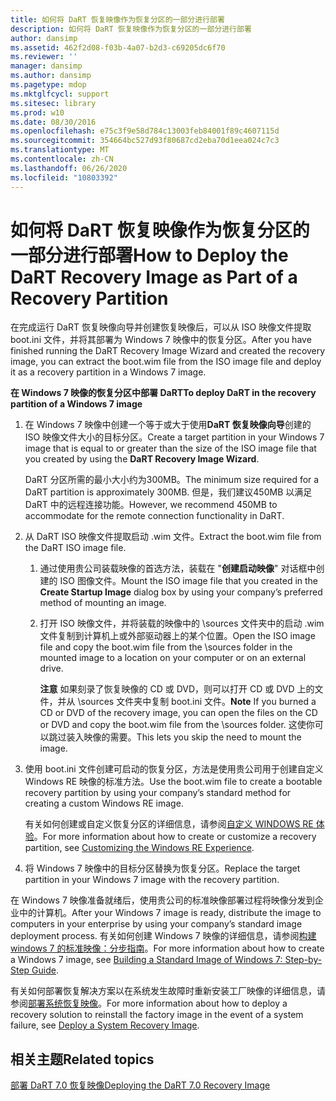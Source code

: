 ```yaml
---
title: 如何将 DaRT 恢复映像作为恢复分区的一部分进行部署
description: 如何将 DaRT 恢复映像作为恢复分区的一部分进行部署
author: dansimp
ms.assetid: 462f2d08-f03b-4a07-b2d3-c69205dc6f70
ms.reviewer: ''
manager: dansimp
ms.author: dansimp
ms.pagetype: mdop
ms.mktglfcycl: support
ms.sitesec: library
ms.prod: w10
ms.date: 08/30/2016
ms.openlocfilehash: e75c3f9e58d784c13003feb84001f89c4607115d
ms.sourcegitcommit: 354664bc527d93f80687cd2eba70d1eea024c7c3
ms.translationtype: MT
ms.contentlocale: zh-CN
ms.lasthandoff: 06/26/2020
ms.locfileid: "10803392"
---
```

# <span data-ttu-id="dcb37-103">如何将 DaRT 恢复映像作为恢复分区的一部分进行部署</span><span class="sxs-lookup"><span data-stu-id="dcb37-103">How to Deploy the DaRT Recovery Image as Part of a Recovery Partition</span></span>


<span data-ttu-id="dcb37-104">在完成运行 DaRT 恢复映像向导并创建恢复映像后，可以从 ISO 映像文件提取 boot.ini 文件，并将其部署为 Windows 7 映像中的恢复分区。</span><span class="sxs-lookup"><span data-stu-id="dcb37-104">After you have finished running the DaRT Recovery Image Wizard and created the recovery image, you can extract the boot.wim file from the ISO image file and deploy it as a recovery partition in a Windows 7 image.</span></span>

**<span data-ttu-id="dcb37-105">在 Windows 7 映像的恢复分区中部署 DaRT</span><span class="sxs-lookup"><span data-stu-id="dcb37-105">To deploy DaRT in the recovery partition of a Windows 7 image</span></span>**

1.  <span data-ttu-id="dcb37-106">在 Windows 7 映像中创建一个等于或大于使用**DaRT 恢复映像向导**创建的 ISO 映像文件大小的目标分区。</span><span class="sxs-lookup"><span data-stu-id="dcb37-106">Create a target partition in your Windows 7 image that is equal to or greater than the size of the ISO image file that you created by using the **DaRT Recovery Image Wizard**.</span></span>

    <span data-ttu-id="dcb37-107">DaRT 分区所需的最小大小约为300MB。</span><span class="sxs-lookup"><span data-stu-id="dcb37-107">The minimum size required for a DaRT partition is approximately 300MB.</span></span> <span data-ttu-id="dcb37-108">但是，我们建议450MB 以满足 DaRT 中的远程连接功能。</span><span class="sxs-lookup"><span data-stu-id="dcb37-108">However, we recommend 450MB to accommodate for the remote connection functionality in DaRT.</span></span>

2.  <span data-ttu-id="dcb37-109">从 DaRT ISO 映像文件提取启动 .wim 文件。</span><span class="sxs-lookup"><span data-stu-id="dcb37-109">Extract the boot.wim file from the DaRT ISO image file.</span></span>

    1.  <span data-ttu-id="dcb37-110">通过使用贵公司装载映像的首选方法，装载在 "**创建启动映像**" 对话框中创建的 ISO 图像文件。</span><span class="sxs-lookup"><span data-stu-id="dcb37-110">Mount the ISO image file that you created in the **Create Startup Image** dialog box by using your company’s preferred method of mounting an image.</span></span>

    2.  <span data-ttu-id="dcb37-111">打开 ISO 映像文件，并将装载的映像中的 \\sources 文件夹中的启动 .wim 文件复制到计算机上或外部驱动器上的某个位置。</span><span class="sxs-lookup"><span data-stu-id="dcb37-111">Open the ISO image file and copy the boot.wim file from the \\sources folder in the mounted image to a location on your computer or on an external drive.</span></span>

        <span data-ttu-id="dcb37-112">**注意** 如果刻录了恢复映像的 CD 或 DVD，则可以打开 CD 或 DVD 上的文件，并从 \\sources 文件夹中复制 boot.ini 文件。</span><span class="sxs-lookup"><span data-stu-id="dcb37-112">**Note** If you burned a CD or DVD of the recovery image, you can open the files on the CD or DVD and copy the boot.wim file from the \\sources folder.</span></span> <span data-ttu-id="dcb37-113">这使你可以跳过装入映像的需要。</span><span class="sxs-lookup"><span data-stu-id="dcb37-113">This lets you skip the need to mount the image.</span></span>

         

3.  <span data-ttu-id="dcb37-114">使用 boot.ini 文件创建可启动的恢复分区，方法是使用贵公司用于创建自定义 Windows RE 映像的标准方法。</span><span class="sxs-lookup"><span data-stu-id="dcb37-114">Use the boot.wim file to create a bootable recovery partition by using your company’s standard method for creating a custom Windows RE image.</span></span>

    <span data-ttu-id="dcb37-115">有关如何创建或自定义恢复分区的详细信息，请参阅[自定义 WINDOWS RE 体验](https://go.microsoft.com/fwlink/?LinkId=214222)。</span><span class="sxs-lookup"><span data-stu-id="dcb37-115">For more information about how to create or customize a recovery partition, see [Customizing the Windows RE Experience](https://go.microsoft.com/fwlink/?LinkId=214222).</span></span>

4.  <span data-ttu-id="dcb37-116">将 Windows 7 映像中的目标分区替换为恢复分区。</span><span class="sxs-lookup"><span data-stu-id="dcb37-116">Replace the target partition in your Windows 7 image with the recovery partition.</span></span>

<span data-ttu-id="dcb37-117">在 Windows 7 映像准备就绪后，使用贵公司的标准映像部署过程将映像分发到企业中的计算机。</span><span class="sxs-lookup"><span data-stu-id="dcb37-117">After your Windows 7 image is ready, distribute the image to computers in your enterprise by using your company’s standard image deployment process.</span></span> <span data-ttu-id="dcb37-118">有关如何创建 Windows 7 映像的详细信息，请参阅[构建 windows 7 的标准映像：分步指南](https://go.microsoft.com/fwlink/?LinkId=212103)。</span><span class="sxs-lookup"><span data-stu-id="dcb37-118">For more information about how to create a Windows 7 image, see [Building a Standard Image of Windows 7: Step-by-Step Guide](https://go.microsoft.com/fwlink/?LinkId=212103).</span></span>

<span data-ttu-id="dcb37-119">有关如何部署恢复解决方案以在系统发生故障时重新安装工厂映像的详细信息，请参阅[部署系统恢复映像](https://go.microsoft.com/fwlink/?LinkId=214221)。</span><span class="sxs-lookup"><span data-stu-id="dcb37-119">For more information about how to deploy a recovery solution to reinstall the factory image in the event of a system failure, see [Deploy a System Recovery Image](https://go.microsoft.com/fwlink/?LinkId=214221).</span></span>

## <span data-ttu-id="dcb37-120">相关主题</span><span class="sxs-lookup"><span data-stu-id="dcb37-120">Related topics</span></span>


[<span data-ttu-id="dcb37-121">部署 DaRT 7.0 恢复映像</span><span class="sxs-lookup"><span data-stu-id="dcb37-121">Deploying the DaRT 7.0 Recovery Image</span></span>](deploying-the-dart-70-recovery-image-dart-7.md)

 

 





